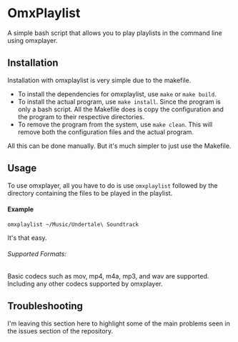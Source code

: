 # OmxPlaylist
A simple bash script that allows you to play playlists in the command line using omxplayer.

## Installation
Installation with omxplaylist is very simple due to the makefile.
- To install the dependencies for omxplaylist, use `make` or `make build`.
- To install the actual program, use `make install`.  Since the program is only a bash script.  All the Makefile does is copy the configuration and the program to their respective directories.
- To remove the program from the system, use `make clean`.  This will remove both the configuration files and the actual program.

All this can be done manually.  But it's much simpler to just use the Makefile.

## Usage
To use omxplayer, all you have to do is use `omxplaylist` followed by the directory containing the files to be played in the playlist.
#### Example
`omxplaylist ~/Music/Undertale\ Soundtrack`

It's that easy.

###### Supported Formats:
Basic codecs such as mov, mp4, m4a, mp3, and wav are supported.  Including any other codecs supported by omxplayer.

## Troubleshooting
I'm leaving this section here to highlight some of the main problems seen in the issues section of the repository.
